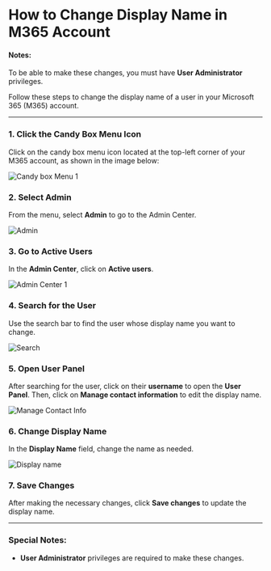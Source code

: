 # How to Change Display Name in M365 Account
#### **Notes**:
To be able to make these changes, you must have **User Administrator** privileges.

Follow these steps to change the display name of a user in your Microsoft 365 (M365) account.

---

### 1. **Click the Candy Box Menu Icon**
Click on the candy box menu icon located at the top-left corner of your M365 account, as shown in the image below:

![Candy box Menu 1](https://github.com/user-attachments/assets/028b6bf7-8138-4f72-98a1-e2ac8ebd827c)


### 2. **Select Admin**
From the menu, select **Admin** to go to the Admin Center.

![Admin](https://github.com/user-attachments/assets/844de309-1be1-43dd-b746-593a3c5cae9e)



### 3. **Go to Active Users**
In the **Admin Center**, click on **Active users**.

![Admin Center 1](https://github.com/user-attachments/assets/de5aa793-dfd4-47f1-9eb5-146d0e4dde51)


### 4. **Search for the User**
Use the search bar to find the user whose display name you want to change.

![Search](https://github.com/user-attachments/assets/a79b59f6-e3db-4825-b2d2-8e18b693ef5b)



### 5. **Open User Panel**
After searching for the user, click on their **username** to open the **User Panel**. Then, click on **Manage contact information** to edit the display name.

![Manage Contact Info](https://github.com/user-attachments/assets/e1eb9332-4bcc-42a5-bba5-081ed223f9be)



### 6. **Change Display Name**
In the **Display Name** field, change the name as needed.

![Display name](https://github.com/user-attachments/assets/38f9ed55-5adc-4c14-9ca7-363644dee49a)



### 7. **Save Changes**
After making the necessary changes, click **Save changes** to update the display name.

---
### Special Notes:
- **User Administrator** privileges are required to make these changes.
